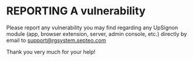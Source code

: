 # REPORTING A vulnerability

Please report any vulnerability you may find regarding any UpSignon module (app, browser extension, server, admin console, etc.) directly by email to support@rgsystem.septeo.com

Thank you very much for your help!
